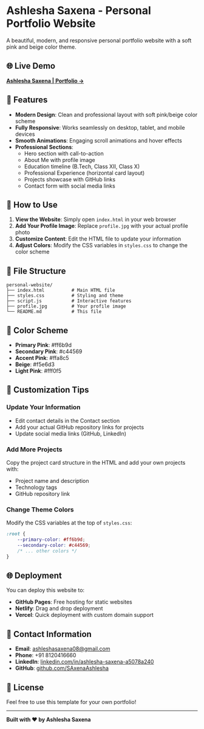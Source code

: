 # Ashlesha Saxena - Personal Portfolio Website

A beautiful, modern, and responsive personal portfolio website with a soft pink and beige color theme.

## 🌐 Live Demo

**[Ashlesha Saxena | Portfolio →](https://mypersonalwebz.netlify.app)**

## 🎨 Features

- **Modern Design**: Clean and professional layout with soft pink/beige color scheme
- **Fully Responsive**: Works seamlessly on desktop, tablet, and mobile devices
- **Smooth Animations**: Engaging scroll animations and hover effects
- **Professional Sections**:
  - Hero section with call-to-action
  - About Me with profile image
  - Education timeline (B.Tech, Class XII, Class X)
  - Professional Experience (horizontal card layout)
  - Projects showcase with GitHub links
  - Contact form with social media links

## 🚀 How to Use

1. **View the Website**: Simply open `index.html` in your web browser
2. **Add Your Profile Image**: Replace `profile.jpg` with your actual profile photo
3. **Customize Content**: Edit the HTML file to update your information
4. **Adjust Colors**: Modify the CSS variables in `styles.css` to change the color scheme

## 📁 File Structure

```
personal-website/
├── index.html          # Main HTML file
├── styles.css          # Styling and theme
├── script.js           # Interactive features
├── profile.jpg         # Your profile image
└── README.md           # This file
```

## 🎨 Color Scheme

- **Primary Pink**: #ff6b9d
- **Secondary Pink**: #c44569
- **Accent Pink**: #ffa8c5
- **Beige**: #f5e6d3
- **Light Pink**: #fff0f5

## 📝 Customization Tips

### Update Your Information
- Edit contact details in the Contact section
- Add your actual GitHub repository links for projects
- Update social media links (GitHub, LinkedIn)

### Add More Projects
Copy the project card structure in the HTML and add your own projects with:
- Project name and description
- Technology tags
- GitHub repository link

### Change Theme Colors
Modify the CSS variables at the top of `styles.css`:
```css
:root {
    --primary-color: #ff6b9d;
    --secondary-color: #c44569;
    /* ... other colors */
}
```

## 🌐 Deployment

You can deploy this website to:
- **GitHub Pages**: Free hosting for static websites
- **Netlify**: Drag and drop deployment
- **Vercel**: Quick deployment with custom domain support

## 📧 Contact Information

- **Email**: ashleshasaxena08@gmail.com
- **Phone**: +91 8120416660
- **LinkedIn**: [linkedin.com/in/ashlesha-saxena-a5078a240](https://linkedin.com/in/ashlesha-saxena-a5078a240)
- **GitHub**: [github.com/SAxenaAshlesha](https://github.com/SAxenaAshlesha)

## 📄 License

Feel free to use this template for your own portfolio!

---

**Built with ❤️ by Ashlesha Saxena**
